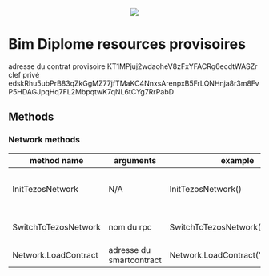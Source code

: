 <p align="center">
  <img src=git-content/tezintroloop.gif />
</p>

# Bim Diplome resources provisoires
adresse du contrat provisoire
KT1MPjuj2wdaoheV8zFxYFACRg6ecdtWASZr
clef privé
edskRhu5ubPrB83qZkGgMZ77jfTMaKC4NnxsArenpxB5FrLQNHnja8r3m8FvP5HDAGJpqHq7FL2MbpqtwK7qNL6tCYg7RrPabD

## Methods 

### Network methods

| method name     | arguments                            | example                              | description                          |
| --------------- | ------------------------------------ | ------------------------------------ | ------------------------------------ |
| InitTezosNetwork| N/A                                  |  InitTezosNetwork()                  | Initialize l'api au réseau Tezos     |
| SwitchToTezosNetwork| nom du rpc                       | SwitchToTezosNetwork('ghostnet')     | Connection a un noeud du reseau      |
| Network.LoadContract| adresse du smartcontract         | Network.LoadContract(""KT1P8...")

